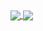 <a href="https://github.com/anuraghazra/github-readme-stats">
   <img align="center" src="https://github-readme-stats.vercel.app/api?username=peter-jansson&hide_title=true&hide_border=true&count_private=true&show_icons=true&theme=dark" />
</a>
<a href="https://github.com/anuraghazra/github-readme-stats">
    <img align="center" src="https://github-readme-stats.vercel.app/api/top-langs/?username=peter-jansson&theme=dark&layout=compact&hide_border=true&exclude_repo=sqlite3,zlib,bzip2&langs_count=10&custom_title=Languages" />
</a>
